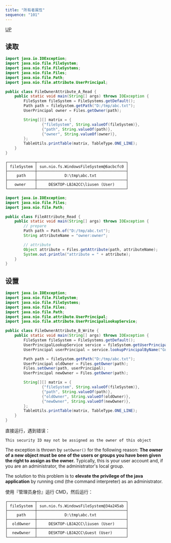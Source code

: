 ```yaml
---
title: "所有者属性"
sequence: "101"
---
```


[UP](/java/java-io-index.html)


## 读取

```java
import java.io.IOException;
import java.nio.file.FileSystem;
import java.nio.file.FileSystems;
import java.nio.file.Files;
import java.nio.file.Path;
import java.nio.file.attribute.UserPrincipal;

public class FileOwnerAttribute_A_Read {
    public static void main(String[] args) throws IOException {
        FileSystem fileSystem = FileSystems.getDefault();
        Path path = fileSystem.getPath("D:/tmp/abc.txt");
        UserPrincipal owner = Files.getOwner(path);

        String[][] matrix = {
                {"fileSystem", String.valueOf(fileSystem)},
                {"path", String.valueOf(path)},
                {"owner", String.valueOf(owner)},
        };
        TableUtils.printTable(matrix, TableType.ONE_LINE);
    }
}
```

```text
┌────────────┬───────────────────────────────────────┐
│ fileSystem │ sun.nio.fs.WindowsFileSystem@6acbcfc0 │
├────────────┼───────────────────────────────────────┤
│    path    │            D:\tmp\abc.txt             │
├────────────┼───────────────────────────────────────┤
│   owner    │     DESKTOP-LBJA2CC\liusen (User)     │
└────────────┴───────────────────────────────────────┘
```

```java
import java.io.IOException;
import java.nio.file.Files;
import java.nio.file.Path;

public class FileAttribute_Read {
    public static void main(String[] args) throws IOException {
        // prepare
        Path path = Path.of("D:/tmp/abc.txt");
        String attributeName = "owner:owner";

        // attribute
        Object attribute = Files.getAttribute(path, attributeName);
        System.out.println("attribute = " + attribute);
    }
}
```

## 设置

```java
import java.io.IOException;
import java.nio.file.FileSystem;
import java.nio.file.FileSystems;
import java.nio.file.Files;
import java.nio.file.Path;
import java.nio.file.attribute.UserPrincipal;
import java.nio.file.attribute.UserPrincipalLookupService;

public class FileOwnerAttribute_B_Write {
    public static void main(String[] args) throws IOException {
        FileSystem fileSystem = FileSystems.getDefault();
        UserPrincipalLookupService service = fileSystem.getUserPrincipalLookupService();
        UserPrincipal userPrincipal = service.lookupPrincipalByName("Guest");

        Path path = fileSystem.getPath("D:/tmp/abc.txt");
        UserPrincipal oldOwner = Files.getOwner(path);
        Files.setOwner(path, userPrincipal);
        UserPrincipal newOwner = Files.getOwner(path);

        String[][] matrix = {
                {"fileSystem", String.valueOf(fileSystem)},
                {"path", String.valueOf(path)},
                {"oldOwner", String.valueOf(oldOwner)},
                {"newOwner", String.valueOf(newOwner)},
        };
        TableUtils.printTable(matrix, TableType.ONE_LINE);
    }
}
```

直接运行，遇到错误：

```text
This security ID may not be assigned as the owner of this object
```

The exception is thrown by `setOwner()` for the following reason:
**The owner of a new object must be one of the users or groups you have been given the right to assign as the owner.**
Typically, this is your user account and,
if you are an administrator, the administrator's local group.

The solution to this problem is to **elevate the privilege of the java application**
by running cmd (the command interpreter) as an administrator.

使用『管理员身份』运行 CMD，然后运行：

```text
┌────────────┬───────────────────────────────────────┐
│ fileSystem │ sun.nio.fs.WindowsFileSystem@34a245ab │
├────────────┼───────────────────────────────────────┤
│    path    │            D:\tmp\abc.txt             │
├────────────┼───────────────────────────────────────┤
│  oldOwner  │     DESKTOP-LBJA2CC\liusen (User)     │
├────────────┼───────────────────────────────────────┤
│  newOwner  │     DESKTOP-LBJA2CC\Guest (User)      │
└────────────┴───────────────────────────────────────┘
```
